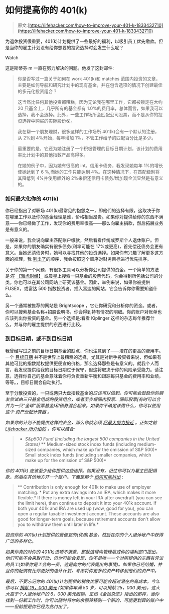 # 如何提高你的 401(k)

> 原文:[https://lifehacker.com/how-to-improve-your-401-k-1833432710](https://lifehacker.com/how-to-improve-your-401-k-1833432710)

为退休投资很重要，401(k)计划提供了一些最好的福利，以吸引员工优先缴款。但是当你的雇主计划没有给你想要的投资选择时会发生什么呢？

Watch

这是斯蒂芬·m 一直在努力解决的问题。他发了这封邮件:

> 你是否写过一篇关于如何在 work 401(k)和 matches 范围内投资的文章，主要是如何导航和研究计划中的现有基金，并在包含选项的情况下创建最佳的多元化投资组合？
> 
> 这当然比任何其他投资都糟糕，因为无论我在哪里工作，它都被锁定在大约 20 只基金上，几乎所有的基金都有 1.0%的费用率，总体而言，如果我可以选择，我不会选择。此外，一些工作场所会匹配公司股票，而不是从你的投资选择中购买的实际股份😵。
> 
> 我在帮一个朋友理财，很多这样的工作场所 401(k)会有一个默认的注册，从 2%到 4%开始，每年增加 1%，不管工作给予的匹配百分比是多少。

> 最重要的是，它还为她注册了一个积极管理的目标日期计划，该计划的费用率比计划中的其他指数产品高得多。
> 
> 在她的例子中，因为她有很高的 int。信用卡债务，我发现她每年 1%的增长使她达到了 6 %,而她的工作只能达到 4%。在这种情况下，在匹配级别将其降低到 4%并使用额外的 2%来偿还信用卡债务/增加现金流显然是有意义的。

### 如何最大化你的 401(k)

你已经指出了对职场 401(k)最常见的抱怨之一，即他们的选择有限，这取决于你在哪里工作以及你的基金经理是谁，价格相当昂贵。如果你对提供给你的东西不满意——你已经做了工作，发现你的费用率很高——那么向雇主捐款，然后拓展业务是有意义的。

一般来说，我会说向雇主匹配账户缴款，然后看看传统或罗斯个人退休账户。但是，如果你的朋友确实有很多债务(利率可能在 17%或更高)，首先偿还债务会更有意义。当她还清债务时，她可以寻找其他的投资选择。如果你有兴趣了解更多这方面的推理，我 [列出了](https://twocents.lifehacker.com/how-to-get-your-finances-in-order-1830404012#_ga=2.190677867.1548810944.1552916301-1020883953.1548705071)的顺序，我会按照这个顺序对财务目标进行优先排序。

关于你的第一个问题，有很多工具可以分析你公司提供的资金。一个简单的方法是:在 [【雅虎财经】](https://twocents.lifehacker.com/how-to-see-whats-actually-inside-your-mutual-fund-1823329898) 或晨星上搜索一只基金的股票代码，你会得到所包括公司的分类。你也可以在其公司网站上研究该基金。因此，举例来说，如果你被提供 FUSEX，或富达 500 指数投资者，插入富达的网站，它会告诉你你需要知道什么。

另一个通常被推荐的网站是 Brightscope ，它让你研究和分析你的资金。或者，你可以搜索基金名称+招股说明书，你会得到持有情况的明细。你的账户对账单也应该列出你投资的基金。另一个选择是:看看 Kiplinger 这样的杂志每年推荐什么，并与你的雇主提供的东西进行比较。

### 到目标日期，或不到目标日期

我曾经写过之前的目标日期基金的缺点，你也注意到了——潜在的更高的费用率。一个 [目标日期](https://twocents.lifehacker.com/pick-the-target-date-fund-that-aligns-with-your-goals-1831773090) 并不是世界上最糟糕的选择，尤其是对新手投资者来说，但如果有其他可比的指数期权提供更便宜的价格，那么选择那些是有意义的。就我个人而言，我发现提供给我的目标日期过于保守，但这将取决于你的风险承受能力。请注意，选择你自己的基金意味着你将负责重新平衡和跟踪每只基金的费用率和业绩，等等。，目标日期会自动执行。

至于分散投资的，一只或两只大盘指数基金的*应该可以做到。你可能会鼓励你的朋友尝试由三只基金组成的投资组合，或者至少将国内股票、国际股票(有时可以合并为一只“全球”股票基金)和债券混合起来。如果你不确定该做什么，你可以使用这个 [资产分配计算器](http://www.bankrate.com/calculators/retirement/asset-allocation.aspx) 。*

*如果你的计划不能提供这样的资金，那么你就必须 [尽最大努力接近](https://www.bogleheads.org/wiki/Approximating_total_stock_market) 。正如之前 [Lifehacker 所介绍的](https://twocents.lifehacker.com/how-to-build-an-easy-beginner-set-and-forget-investm-1686878594) ，你可以结合:*

> *   *S&p500 Fund (including the largest 500 companies in the United States)*
> **   Medium-sized stock index funds (including medium-sized companies, which make up for the omission of S&P 500)*   Small stock index funds (including smaller companies, which make up for the omission of S&P 500)*

*你的 401(k) *应该*至少给你提供这些选择。如果没有，记住你可以为雇主匹配捐款，然后在其他地方开一个账户。下面是那个 [如何可能抖出](https://twocents.lifehacker.com/how-to-build-an-easy-beginner-set-and-forget-investm-1686878594) :*

> **   Contribution is only enough for 401k to make use of employer matching.
>     *   Put any extra savings into an IRA, which makes it more flexible.*   If there is money left in your IRA after overdraft (you can see the limit here), then continue to deposit it into your 401k account. If both your 401k and IRA are used up (wow, good for you), you can open a regular taxable investment account. These accounts are also good for longer-term goals, because retirement accounts don't allow you to withdraw them until later in life.*

*投资你的 401(k)计划提供的最便宜的(优质)基金，然后在你的个人退休帐户中获得广泛的多样化。*

*如果你真的对你的 401(k)选项不满意，那就值得向管理层或你的福利部门提出。他们可能不会采取行动，但你可能会发现，你不是唯一一个对所提供的东西有异议的员工(如果你是工会的一员，这是向你的代表提出的事情)。如果你已经结婚，并且你的配偶有比你更好的退休计划，考虑将你更多的资产转移到他们的资产中。*

*最后，不要忘记你的 401(k)计划提供的税收优惠可能会超过潜在的高成本。今年你可以 [捐献 19，000 美元](https://twocents.lifehacker.com/these-are-the-new-401-k-and-ira-contribution-limits-fo-1830175445#_ga=2.128683468.1548810944.1552916301-1020883953.1548705071) (如果你年满 50 岁，可以捐献 25，000 美元)，这大大高于个人退休帐户的 6，000 美元限额。正如《金钱杂志》指出的那样，当你找到一份新工作时，你可以随时将你的余额转移到一个新的、可能更划算的账户中——但前提是你已经为此付出了。*